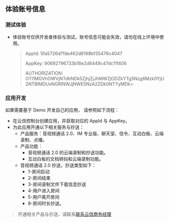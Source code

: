 ## 体验账号信息

### 测试体验
- 体验账号仅供开发者体验与测试，账号信息可能会失效，请勿在线上环境中使用。

    > AppId: 5fa5726d7fde462d8198bf35476c4047
    >
    > AppKey: 90692796733b18e2d6449c47dc11f406
    >
    > AUTHORIZATION: OTI1MGVhOWVjNTdhNDk5ZjhjZjJhMWZjODZkYTg5Nzg6Mzk0YjU2NTBlMDUxNGRlNWJjNWE5NzA2ZDk0NTYyMDk=

### 应用开发
如果需要基于 Demo 开发自己的应用， 请参照如下流程：

- 在云信控制台创建应用，并获取对应的 AppId 与 AppKey。
- 为此应用开通以下相关服务与抄送：
  - 产品服务：音视频通话 2.0、IM 专业版、聊天室、信令、互动白板、云端录制、点播。
  - 产品功能：
    - 音视频通话 2.0 的云端录制和抄送功能。
    - 互动白板的文档转码和云端录制功能。
  - 音视频通话 2.0 抄送，抄送类型如下：
    - 1-房间启动
    - 2-房间结束
    - 3-房间录制文件下载信息抄送
    - 4-用户进入房间
    - 5-用户离开房间
    - 8-房间时长抄送。

> 开通相关产品与抄送，请联系[联系云信商务经理](https://yunxin.163.com/bizQQWPA.html)
